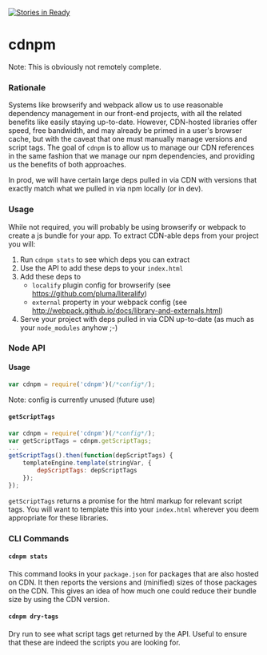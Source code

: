 [![Stories in Ready](https://badge.waffle.io/home-buddy/cdnpm.png?label=ready&title=Ready)](https://waffle.io/home-buddy/cdnpm)
# cdnpm

Note: This is obviously not remotely complete.

### Rationale

Systems like browserify and webpack allow us to use reasonable dependency management in our front-end projects, with all the related benefits like easily staying up-to-date.  However, CDN-hosted libraries offer speed, free bandwidth, and may already be primed in a user's browser cache, but with the caveat that one must manually manage versions and script tags.  The goal of `cdnpm` is to allow us to manage our CDN references in the same fashion that we manage our npm dependencies, and providing us the benefits of both approaches.

In prod, we will have certain large deps pulled in via CDN with versions that exactly match what we pulled in via npm locally (or in dev).

### Usage

While not required, you will probably be using browserify or webpack to create a js bundle for your app.  To extract CDN-able deps from your project you will:

1. Run `cdnpm stats` to see which deps you can extract
1. Use the API to add these deps to your `index.html`
1. Add these deps to
    * `localify` plugin config for browserify (see https://github.com/pluma/literalify)
    * `external` property in your webpack config (see http://webpack.github.io/docs/library-and-externals.html)
1. Serve your project with deps pulled in via CDN up-to-date (as much as your `node_modules` anyhow ;-)

### Node API

#### Usage

```js
var cdnpm = require('cdnpm')(/*config*/);
```

Note: config is currently unused (future use)

#### `getScriptTags`

```js
var cdnpm = require('cdnpm')(/*config*/);
var getScriptTags = cdnpm.getScriptTags;
...
getScriptTags().then(function(depScriptTags) {
    templateEngine.template(stringVar, {
        depScriptTags: depScriptTags
    });
});
```

`getScriptTags` returns a promise for the html markup for relevant script tags.  You will want to template this into your `index.html` wherever you deem appropriate for these libraries.

### CLI Commands

#### `cdnpm stats`


This command looks in your `package.json` for packages that are also hosted on CDN.  It then reports the versions and (minified) sizes of those packages on the CDN.  This gives an idea of how much one could reduce their bundle size by using the CDN version.

#### `cdnpm dry-tags`

Dry run to see what script tags get returned by the API.  Useful to ensure that these are indeed the scripts you are looking for.
